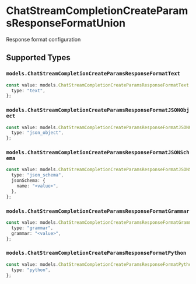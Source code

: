 # ChatStreamCompletionCreateParamsResponseFormatUnion

Response format configuration


## Supported Types

### `models.ChatStreamCompletionCreateParamsResponseFormatText`

```typescript
const value: models.ChatStreamCompletionCreateParamsResponseFormatText = {
  type: "text",
};
```

### `models.ChatStreamCompletionCreateParamsResponseFormatJSONObject`

```typescript
const value: models.ChatStreamCompletionCreateParamsResponseFormatJSONObject = {
  type: "json_object",
};
```

### `models.ChatStreamCompletionCreateParamsResponseFormatJSONSchema`

```typescript
const value: models.ChatStreamCompletionCreateParamsResponseFormatJSONSchema = {
  type: "json_schema",
  jsonSchema: {
    name: "<value>",
  },
};
```

### `models.ChatStreamCompletionCreateParamsResponseFormatGrammar`

```typescript
const value: models.ChatStreamCompletionCreateParamsResponseFormatGrammar = {
  type: "grammar",
  grammar: "<value>",
};
```

### `models.ChatStreamCompletionCreateParamsResponseFormatPython`

```typescript
const value: models.ChatStreamCompletionCreateParamsResponseFormatPython = {
  type: "python",
};
```

